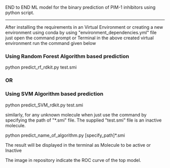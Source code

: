 END to END ML model for the binary prediction of PIM-1 inhibitors using python script. 

*****

After installing the requirements in an Virtual Environment
or creating a new environment using conda by using "environment_dependencies.yml" file
just open the command prompt or Terminal in the above created virtual environment
run the command given below
### Using Random Forest Algorithm based prediction
python predict_rf_rdkit.py test.smi

### OR 
### Using SVM Algorithm based prediction
python predict_SVM_rdkit.py test.smi

similarly, for any unknown molecule when just use the command by specifying the path
of "*.smi" file.
The supplied "test.smi" file is an inactive molecule.  

python predict_name_of_algorithm.py [specify_path]*.smi


The result will be displayed in the terminal as Molecule to be active or Inactive

The image in repository indicate the ROC curve of the top model.




 
